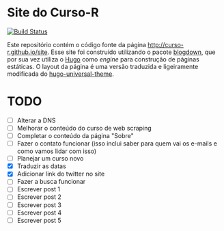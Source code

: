 Site do Curso-R
============================

[![Build Status](https://travis-ci.org/curso-r/site.svg?branch=master)](https://travis-ci.org/curso-r/site)

Este repositório contém o código fonte da página http://curso-r.github.io/site. Esse site foi construído utilizando o pacote [blogdown](https://github.com/rstudio/blogdown), que por sua vez utiliza o [Hugo]() como _engine_ para construção de páginas estáticas. O layout da página é uma versão traduzida e ligeiramente modificada do [hugo-universal-theme](http://themes.gohugo.io/hugo-universal-theme/).

# TODO

- [ ] Alterar a DNS
- [ ] Melhorar o conteúdo do curso de web scraping
- [ ] Completar o conteúdo da página "Sobre"
- [ ] Fazer o contato funcionar (isso inclui saber para quem vai os e-mails e como vamos lidar com isso)
- [ ] Planejar um curso novo
- [x] Traduzir as datas
- [x] Adicionar link do twitter no site
- [ ] Fazer a busca funcionar
- [ ] Escrever post 1
- [ ] Escrever post 2
- [ ] Escrever post 3
- [ ] Escrever post 4
- [ ] Escrever post 5 
